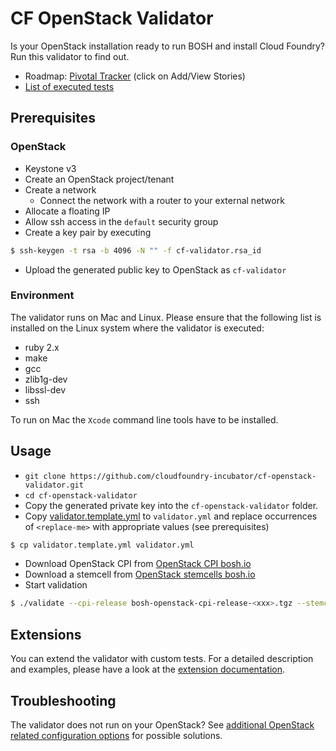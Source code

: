 # CF OpenStack Validator

Is your OpenStack installation ready to run BOSH and install Cloud Foundry? Run this validator to find out.

* Roadmap: [Pivotal Tracker](https://www.pivotaltracker.com/epic/show/2156200) (click on Add/View Stories)
* [List of executed tests](docs/list_of_executed_tests.md)

## Prerequisites

### OpenStack

* Keystone v3
* Create an OpenStack project/tenant
* Create a network
  * Connect the network with a router to your external network
* Allocate a floating IP
* Allow ssh access in the `default` security group
* Create a key pair by executing
```bash
$ ssh-keygen -t rsa -b 4096 -N "" -f cf-validator.rsa_id
```
  * Upload the generated public key to OpenStack as `cf-validator`

### Environment

The validator runs on Mac and Linux.
Please ensure that the following list is installed on the Linux system
where the validator is executed:

* ruby 2.x
* make
* gcc
* zlib1g-dev
* libssl-dev
* ssh

To run on Mac the `Xcode` command line tools have to be installed.

## Usage

* `git clone https://github.com/cloudfoundry-incubator/cf-openstack-validator.git`
* `cd cf-openstack-validator`
* Copy the generated private key into the `cf-openstack-validator` folder.
* Copy [validator.template.yml](validator.template.yml) to `validator.yml` and replace occurrences of `<replace-me>` with appropriate values (see prerequisites)
```bash
$ cp validator.template.yml validator.yml
```
* Download OpenStack CPI from [OpenStack CPI bosh.io](http://bosh.io/releases/github.com/cloudfoundry-incubator/bosh-openstack-cpi-release?all=1)
* Download a stemcell from [OpenStack stemcells bosh.io](http://bosh.io/stemcells/bosh-openstack-kvm-ubuntu-trusty-go_agent)
* Start validation
```bash
$ ./validate --cpi-release bosh-openstack-cpi-release-<xxx>.tgz --stemcell bosh-stemcell-<xxx>-openstack-kvm-ubuntu-trusty-go_agent.tgz --config validator.yml
```

## Extensions

You can extend the validator with custom tests. For a detailed description and examples, please have a look at the [extension documentation](./docs/extensions.md).

## Troubleshooting
The validator does not run on your OpenStack? See [additional OpenStack related configuration options](docs/openstack_configurations.md) for possible solutions.
